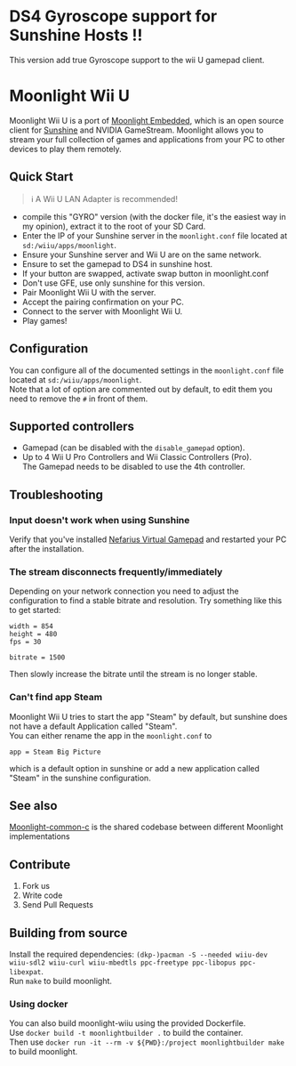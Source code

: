 # DS4 Gyroscope support for Sunshine Hosts !!
This version add true Gyroscope support to the wii U gamepad client.

# Moonlight Wii U

Moonlight Wii U is a port of [Moonlight Embedded](https://github.com/moonlight-stream/moonlight-embedded), which is an open source client for [Sunshine](https://github.com/LizardByte/Sunshine) and NVIDIA GameStream. Moonlight allows you to stream your full collection of games and applications from your PC to other devices to play them remotely.

## Quick Start

> :information_source: A Wii U LAN Adapter is recommended!

* compile this "GYRO" version (with the docker file, it's the easiest way in my opinion), extract it to the root of your SD Card.
* Enter the IP of your Sunshine server in the `moonlight.conf` file located at `sd:/wiiu/apps/moonlight`.
* Ensure your Sunshine server and Wii U are on the same network.
* Ensure to set the gamepad to DS4 in sunshine host.
* If your button are swapped, activate swap button in moonlight.conf
* Don't use GFE, use only sunshine for this version.
* Pair Moonlight Wii U with the server.
* Accept the pairing confirmation on your PC.
* Connect to the server with Moonlight Wii U.
* Play games!

## Configuration

You can configure all of the documented settings in the `moonlight.conf` file located at `sd:/wiiu/apps/moonlight`.  
Note that a lot of option are commented out by default, to edit them you need to remove the `#` in front of them.

## Supported controllers

* Gamepad (can be disabled with the `disable_gamepad` option).
* Up to 4 Wii U Pro Controllers and Wii Classic Controllers (Pro).  
  The Gamepad needs to be disabled to use the 4th controller.

## Troubleshooting
### Input doesn't work when using Sunshine
Verify that you've installed [Nefarius Virtual Gamepad](https://github.com/nefarius/ViGEmBus/releases/latest) and restarted your PC after the installation.

### The stream disconnects frequently/immediately
Depending on your network connection you need to adjust the configuration to find a stable bitrate and resolution.
Try something like this to get started:
```
width = 854
height = 480
fps = 30
```
```
bitrate = 1500
```
Then slowly increase the bitrate until the stream is no longer stable.

### Can't find app Steam
Moonlight Wii U tries to start the app "Steam" by default, but sunshine does not have a default Application called "Steam".  
You can either rename the app in the `moonlight.conf` to
```
app = Steam Big Picture
```
which is a default option in sunshine or add a new application called "Steam" in the sunshine configuration.

## See also

[Moonlight-common-c](https://github.com/moonlight-stream/moonlight-common-c) is the shared codebase between different Moonlight implementations

## Contribute

1. Fork us
2. Write code
3. Send Pull Requests

## Building from source
Install the required dependencies: `(dkp-)pacman -S --needed wiiu-dev wiiu-sdl2 wiiu-curl wiiu-mbedtls ppc-freetype ppc-libopus ppc-libexpat`.  
Run `make` to build moonlight.

### Using docker
You can also build moonlight-wiiu using the provided Dockerfile.  
Use `docker build -t moonlightbuilder .` to build the container.  
Then use `docker run -it --rm -v ${PWD}:/project moonlightbuilder make` to build moonlight.  
